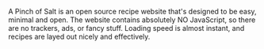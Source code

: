 A Pinch of Salt is an open source recipe website that's designed to be easy, minimal and open. The website contains absolutely NO JavaScript, so there are no trackers, ads, or fancy stuff. Loading speed is almost instant, and recipes are layed out nicely and effectively.